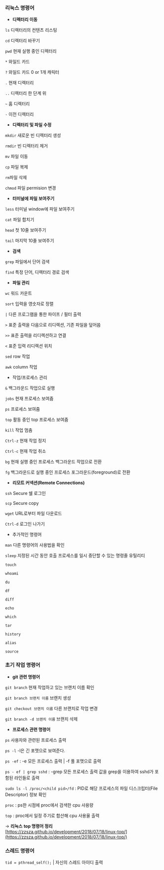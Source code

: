 ### 리눅스 명령어

- **디렉터리 이동**

`ls` 디렉터리의 컨텐츠 리스팅

`cd` 디렉터리 바꾸기

`pwd` 현재 실행 중인 디렉터리

`*` 와일드 카드

`?` 와일드 카드 0 or 1개 캐릭터

`.` 현재 디렉터리

`..` 디렉터리 한 단계 위

`~` 홈 디렉터리

`-` 이전 디렉터리

- **디렉터리 및 파일 수정**

`mkdir` 새로운 빈 디렉터리 생성

`rmdir` 빈 디렉터리 제거

`mv` 파일 이동

`cp` 파일 복제

`rm`파일 삭제

`chmod` 파일 permision 변경

- **터미널에 파일 보여주기**

`less` 터미널 window에 파일 보여주기

`cat` 파일 합치기

`head` 첫 10줄 보여주기

`tail` 마지막 10줄 보여주기

- **검색**

`grep` 파일에서 단어 검색

`find` 특정 단어, 디렉터리 경로 검색

- **파일 관리**

`wc` 워드 카운트

`sort` 입력을 영숫자로 정렬

`|` 다른 프로그램을 통한 파이프 / 필터 출력

`>` 표준 출력을 다음으로 리디렉션, 기존 파일을 덮어씀

`>>` 표준 출력을 리디렉션하고 연결

`<` 표준 입력 리디렉션 위치

`sed` row 작업

`awk` column 작업

- 작업/프로세스 관리

`&` 백그라운드 작업으로 실행

`jobs` 현재 프로세스 보여줌

`ps` 프로세스 보여줌

`top` 활동 중인 top 프로세스 보여줌

`kill` 작업 멈춤

`Ctrl-z` 현재 작업 정지

`Ctrl-c` 현재 작업 취소

`bg` 현재 실행 중인 프로세스 백그라운드 작업으로 전환

`fg` 백그라운드로 실행 중인 프로세스 포그라운드(foreground)로 전환

- **리모트 커넥션(Remote Connections)**

`ssh` Secure 쉘 로그인

`scp` Secure copy

`wget` URL로부터 파일 다운로드

`Ctrl-d` 로그인 나가기

- 추가적인 명령어

`man` 다른 명령어의 사용법을 확인

`sleep` 지정된 시간 동안 호출 프로세스를 일시 중단할 수 있는 명령줄 유틸리티

`touch`

`whoami`

`du`

`df`

`diff`

`echo`

`which`

`tar`

`history`

`alias`

`source`

### 초기 작업 명령어

- **git 관련 명령어**

`git branch` 현재 작업하고 있는 브랜치 이름 확인

`git branch 브랜치 이름` 브랜치 생성

`git checkout 브랜치 이름` 다른 브랜치로 작업 변경

`git branch -d 브랜치 이름` 브랜치 삭제

- **프로세스 관련 명령어**

`ps` 사용자와 관련된 프로세스 출력

`ps -l` -l은 긴 포맷으로 보여준다.

`ps -ef` : -e 모든 프로세스 출력 | -f 풀 포맷으로 출력

`ps - ef | grep sshd` : -grep 모든 프로세스 출력 값을 grep을 이용하여 sshd가 포함된 라인들로 출력

`sudo ls -l /proc/<child pid>/fd` : PID로 해당 프로세스의 파일 디스크립터(File Descriptor) 정보 확인

`proc` : ps한 시점에 proc에서 검색한 cpu 사용량

`top` : proc에서 일정 주기로 합산해 cpu 사용율 출력

→ **리눅스** **top 명령어 정리** [https://zzsza.github.io/development/2018/07/18/linux-top/](https://zzsza.github.io/development/2018/07/18/linux-top/)

### 스레드 명령어

`tid = pthread_self();` | 자신의 스레드 아이디 출력
